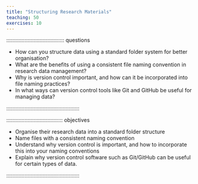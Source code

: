 ```yaml
---
title: "Structuring Research Materials"
teaching: 50
exercises: 10
---
```


:::::::::::::::::::::::::::::::::::::: questions 

- How can you structure data using a standard folder system for better organisation?
- What are the benefits of using a consistent file naming convention in research data management?
- Why is version control important, and how can it be incorporated into file naming practices?
- In what ways can version control tools like Git and GitHub be useful for managing data?

::::::::::::::::::::::::::::::::::::::::::::::::

::::::::::::::::::::::::::::::::::::: objectives

- Organise their research data into a standard folder structure
- Name files with a consistent naming convention
- Understand why version control is important, and how to incorporate this into your naming conventions
- Explain why version control software such as Git/GitHub can be useful for certain types of data.

::::::::::::::::::::::::::::::::::::::::::::::::
